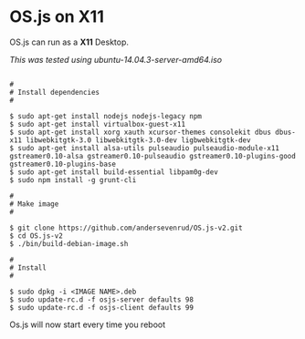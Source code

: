 # OS.js on X11

OS.js can run as a **X11** Desktop.

*This was tested using ubuntu-14.04.3-server-amd64.iso*

``` Shell

#
# Install dependencies
#

$ sudo apt-get install nodejs nodejs-legacy npm
$ sudo apt-get install virtualbox-guest-x11
$ sudo apt-get install xorg xauth xcursor-themes consolekit dbus dbus-x11 libwebkitgtk-3.0 libwebkitgtk-3.0-dev ligbwebkitgtk-dev 
$ sudo apt-get install alsa-utils pulseaudio pulseaudio-module-x11 gstreamer0.10-alsa gstreamer0.10-pulseaudio gstreamer0.10-plugins-good gstreamer0.10-plugins-base
$ sudo apt-get install build-essential libpam0g-dev
$ sudo npm install -g grunt-cli

#
# Make image
#

$ git clone https://github.com/andersevenrud/OS.js-v2.git
$ cd OS.js-v2
$ ./bin/build-debian-image.sh

#
# Install
#

$ sudo dpkg -i <IMAGE NAME>.deb
$ sudo update-rc.d -f osjs-server defaults 98
$ sudo update-rc.d -f osjs-client defaults 99

```

Os.js will now start every time you reboot

